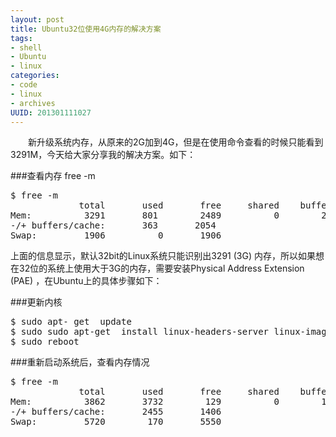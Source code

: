 ```yaml
--- 
layout: post
title: Ubuntu32位使用4G内存的解决方案
tags: 
- shell
- Ubuntu
- linux
categories:
- code
- linux
- archives
UUID: 201301111027
---
```


  　　新升级系统内存，从原来的2G加到4G，但是在使用命令查看的时候只能看到3291M，今天给大家分享我的解决方案。如下：

###查看内存 free -m
<pre id="bash">
$ free -m
             total       used       free     shared    buffers     cached
Mem:          3291       801        2489          0        236       95
-/+ buffers/cache:       363       2054
Swap:         1906          0       1906
</pre>

上面的信息显示，默认32bit的Linux系统只能识别出3291 (3G) 内存，所以如果想在32位的系统上使用大于3G的内存，需要安装Physical Address Extension (PAE) ，在Ubuntu上的具体步骤如下：

###更新内核
<pre id="bash">
$ sudo apt- get  update  
$ sudo sudo apt-get  install linux-headers-server linux-image-server linux-server  
$ sudo reboot 
</pre>

###重新启动系统后，查看内存情况
<pre id="bash">
$ free -m  
             total       used       free     shared    buffers     cached  
Mem:          3862       3732        129          0        127       1149  
-/+ buffers/cache:       2455       1406  
Swap:         5720        170       5550  
</pre>

